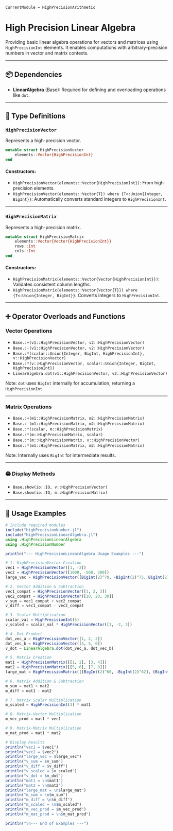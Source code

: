 ```@meta
CurrentModule = HighPrecisionArithmetic
```

# High Precision Linear Algebra

Providing basic linear algebra operations for vectors and matrices using `HighPrecisionInt` elements. It enables computations with arbitrary-precision numbers in vector and matrix contexts.

---

## 📦 Dependencies

- **LinearAlgebra** (Base): Required for defining and overloading operations like `dot`.

---

## 🔧 Type Definitions

### `HighPrecisionVector`

Represents a high-precision vector.

```julia
mutable struct HighPrecisionVector
    elements::Vector{HighPrecisionInt}
end
```

#### Constructors:
- `HighPrecisionVector(elements::Vector{HighPrecisionInt})`: From high-precision elements.
- `HighPrecisionVector(elements::Vector{T}) where {T<:Union{Integer, BigInt}}`: Automatically converts standard integers to `HighPrecisionInt`.

---

### `HighPrecisionMatrix`

Represents a high-precision matrix.

```julia
mutable struct HighPrecisionMatrix
    elements::Vector{Vector{HighPrecisionInt}}
    rows::Int
    cols::Int
end
```

#### Constructors:
- `HighPrecisionMatrix(elements::Vector{Vector{HighPrecisionInt}})`: Validates consistent column lengths.
- `HighPrecisionMatrix(elements::Vector{Vector{T}}) where {T<:Union{Integer, BigInt}}`: Converts integers to `HighPrecisionInt`.

---

## ➕ Operator Overloads and Functions

### Vector Operations

- `Base.:+(v1::HighPrecisionVector, v2::HighPrecisionVector)`
- `Base.:-(v1::HighPrecisionVector, v2::HighPrecisionVector)`
- `Base.:*(scalar::Union{Integer, BigInt, HighPrecisionInt}, v::HighPrecisionVector)`
- `Base.:*(v::HighPrecisionVector, scalar::Union{Integer, BigInt, HighPrecisionInt})`
- `LinearAlgebra.dot(v1::HighPrecisionVector, v2::HighPrecisionVector)`

Note: `dot` uses `BigInt` internally for accumulation, returning a `HighPrecisionInt`.

---

### Matrix Operations

- `Base.:+(m1::HighPrecisionMatrix, m2::HighPrecisionMatrix)`
- `Base.:-(m1::HighPrecisionMatrix, m2::HighPrecisionMatrix)`
- `Base.:*(scalar, m::HighPrecisionMatrix)`
- `Base.:*(m::HighPrecisionMatrix, scalar)`
- `Base.:*(m::HighPrecisionMatrix, v::HighPrecisionVector)`
- `Base.:*(m1::HighPrecisionMatrix, m2::HighPrecisionMatrix)`

Note: Internally uses `BigInt` for intermediate results.

---

### 🖨️ Display Methods

- `Base.show(io::IO, v::HighPrecisionVector)`
- `Base.show(io::IO, m::HighPrecisionMatrix)`

---

## 🧪 Usage Examples

```julia
# Include required modules
include("HighPrecisionNumber.jl")
include("HighPrecisionLinearAlgebra.jl")
using .HighPrecisionLinearAlgebra
using .HighPrecisionNumber

println("--- HighPrecisionLinearAlgebra Usage Examples ---")

# 1. HighPrecisionVector Creation
vec1 = HighPrecisionVector([1, -2])
vec2 = HighPrecisionVector([1000, -500, 200])
large_vec = HighPrecisionVector([BigInt(2)^70, -BigInt(2)^75, BigInt(2)^80])

# 2. Vector Addition & Subtraction
vec1_compat = HighPrecisionVector([1, 2, 3])
vec2_compat = HighPrecisionVector([10, 20, 30])
v_sum = vec1_compat + vec2_compat
v_diff = vec1_compat - vec2_compat

# 3. Scalar Multiplication
scalar_val = HighPrecisionInt(5)
v_scaled = scalar_val * HighPrecisionVector([1, -2, 3])

# 4. Dot Product
dot_vec_a = HighPrecisionVector([1, 2, 3])
dot_vec_b = HighPrecisionVector([4, 5, 6])
v_dot = LinearAlgebra.dot(dot_vec_a, dot_vec_b)

# 5. Matrix Creation
mat1 = HighPrecisionMatrix([[1, 2], [3, 4]])
mat2 = HighPrecisionMatrix([[5, 6], [7, 8]])
large_mat = HighPrecisionMatrix([[BigInt(2)^60, -BigInt(2)^62], [BigInt(2)^65, BigInt(2)^67]])

# 6. Matrix Addition & Subtraction
m_sum = mat1 + mat2
m_diff = mat1 - mat2

# 7. Matrix Scalar Multiplication
m_scaled = HighPrecisionInt(3) * mat1

# 8. Matrix-Vector Multiplication
m_vec_prod = mat1 * vec1

# 9. Matrix-Matrix Multiplication
m_mat_prod = mat1 * mat2

# Display Results
println("vec1 = $vec1")
println("vec2 = $vec2")
println("large_vec = $large_vec")
println("v_sum = $v_sum")
println("v_diff = $v_diff")
println("v_scaled = $v_scaled")
println("v_dot = $v_dot")
println("mat1 = \n$mat1")
println("mat2 = \n$mat2")
println("large_mat = \n$large_mat")
println("m_sum = \n$m_sum")
println("m_diff = \n$m_diff")
println("m_scaled = \n$m_scaled")
println("m_vec_prod = $m_vec_prod")
println("m_mat_prod = \n$m_mat_prod")

println("\n--- End of Examples ---")
```
